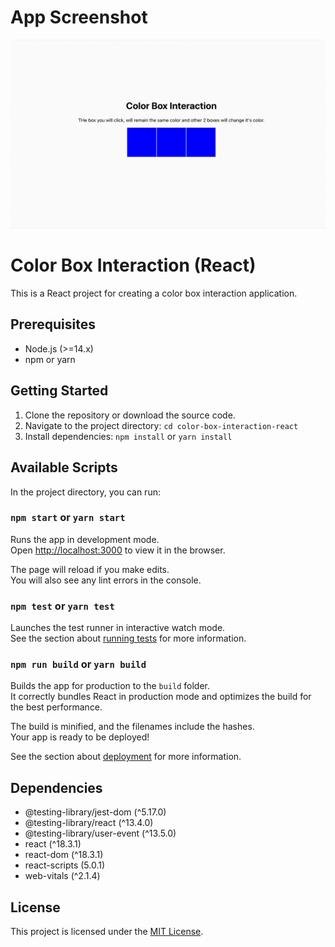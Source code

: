 # App Screenshot

![Color Box Interaction](./src/assets/color-box-interaction.gif "Color Box Interaction")

# Color Box Interaction (React)

This is a React project for creating a color box interaction application.

## Prerequisites

- Node.js (>=14.x)
- npm or yarn

## Getting Started

1. Clone the repository or download the source code.
2. Navigate to the project directory: `cd color-box-interaction-react`
3. Install dependencies: `npm install` or `yarn install`

## Available Scripts

In the project directory, you can run:

### `npm start` or `yarn start`

Runs the app in development mode.\
Open [http://localhost:3000](http://localhost:3000) to view it in the browser.

The page will reload if you make edits.\
You will also see any lint errors in the console.

### `npm test` or `yarn test`

Launches the test runner in interactive watch mode.\
See the section about [running tests](https://facebook.github.io/create-react-app/docs/running-tests) for more information.

### `npm run build` or `yarn build`

Builds the app for production to the `build` folder.\
It correctly bundles React in production mode and optimizes the build for the best performance.

The build is minified, and the filenames include the hashes.\
Your app is ready to be deployed!

See the section about [deployment](https://facebook.github.io/create-react-app/docs/deployment) for more information.

## Dependencies

- @testing-library/jest-dom (^5.17.0)
- @testing-library/react (^13.4.0)
- @testing-library/user-event (^13.5.0)
- react (^18.3.1)
- react-dom (^18.3.1)
- react-scripts (5.0.1)
- web-vitals (^2.1.4)

## License

This project is licensed under the [MIT License](LICENSE).
